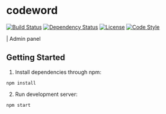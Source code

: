# codeword

[![Build Status][travis-image]][travis-url]
[![Dependency Status][daviddm-image]][daviddm-url]
[![License][license-image]][license-url]
[![Code Style][code-style-image]][code-style-url]

| Admin panel

## Getting Started

1. Install dependencies through npm:

  `npm install`

2. Run development server:

  `npm start`


[travis-image]: https://img.shields.io/travis/idealgardens/codeword/master.svg?style=flat-square
[travis-url]: https://travis-ci.org/idealgardens/codeword
[daviddm-image]: https://img.shields.io/david/idealgardens/codeword.svg?style=flat-square
[daviddm-url]: https://david-dm.org/idealgardens/codeword
[license-image]: https://img.shields.io/npm/l/codeword.svg?style=flat-square
[license-url]: https://github.com/idealgardens/codeword/blob/master/LICENSE
[code-style-image]: https://img.shields.io/badge/code%20style-standard-brightgreen.svg?style=flat-square
[code-style-url]: http://standardjs.com/
